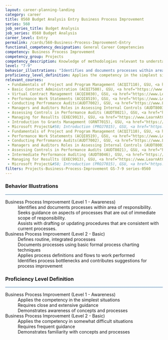 ```yaml
---
layout: career-planning-landing
category: career
title: 0560 Budget Analysis Entry Business Process Improvement
series: 560
job_series_title: Budget Analysis
job_series: 0560 Budget Analysis
career_level: Entry
permalink: /cards/560-Business-Process-Improvement-Entry
functional_competency_designation: General Career Competencies
competency: Business Process Improvement
competency_group: Projects
competency_description: Knowledge of methodologies relevant to understanding, analyzing, and optimizing existing business processes; documents and understands current business processes, identifies issues, suggests process improvements, participates in implementing improvements, or monitors to ensure that improvements work as designed.
level: "7-9"
behavior_illustrations: "Identifies and documents processes within area of responsibility. ? Seeks guidance on aspects of processes that are out of immediate scope of responsibility. ? Assists with drafting or updating procedures that are consistent with current processes. ? Defines routine, integrated processes ? Documents processes using basic formal process charting techniques ? Applies process definitions and flows to work performed ? Identifies process bottlenecks and contributes suggestions for process improvement"
proficiency_level_definition: Applies the competency in the simplest situations ? Requires close and extensive guidance ? Demonstrates awareness of concepts and processes ? Applies the competency in somewhat difficult situations ? Requires frequent guidance ? Demonstrates familiarity with concepts and processes 
relevant_courses: 
 - Fundamentals of Project and Program Management (ACQI7110), GSU, <a href="https://www.LearnAtGSUSA.com/ACQI7113">https://www.LearnAtGSUSA.com/ACQI7113</a>
 - Basic Contract Administration (ACQI7500), GSU, <a href="https://www.LearnAtGSUSA.com/ACQI7503">https://www.LearnAtGSUSA.com/ACQI7503</a>
 - Virtual Contract Management (ACQI8030), GSU, <a href="https://www.LearnAtGSUSA.com/ACQI8033">https://www.LearnAtGSUSA.com/ACQI8033</a>
 - Performance Work Statements (ACQI8519), GSU, <a href="https://www.LearnAtGSUSA.com/ACQI8522">https://www.LearnAtGSUSA.com/ACQI8522</a>
 - Conducting Perfromance Audits(AUDT7002), GSU, <a href="https://www.LearnAtGSUSA.com/AUDT7005">https://www.LearnAtGSUSA.com/AUDT7005</a>
 - Managers and Auditors Roles in Assessing Internal Controls (AUDT8003), GSU, <a href="https://www.LearnAtGSUSA.com/AUDT8006">https://www.LearnAtGSUSA.com/AUDT8006</a>
 - Assessing Controls in Performance Audits (AUDT8021), GSU, <a href="https://www.LearnAtGSUSA.com/AUDT8024">https://www.LearnAtGSUSA.com/AUDT8024</a>
 - Managing for Resullts (EXEC9913), GSU, <a href="https://www.LearnAtGSUSA.com/EXEC9916">https://www.LearnAtGSUSA.com/EXEC9916</a>
 - Introduction to Grants Management (GRNT7015), GSU, <a href="https://www.LearnAtGSUSA.com/GRNT7018">https://www.LearnAtGSUSA.com/GRNT7018</a>
 - Microsoft Project&#58; Introduction (PROJ7015), GSU, <a href="https://www.LearnAtGSUSA.com/PROJ7018">https://www.LearnAtGSUSA.com/PROJ7018</a>
 - Fundamentals of Project and Program Management (ACQI7110), GSU, <a href="https://www.LearnAtGSUSA.com/ACQI7117">https://www.LearnAtGSUSA.com/ACQI7117</a>
 - Performance Work Statements (ACQI8519), GSU, <a href="https://www.LearnAtGSUSA.com/ACQI8526">https://www.LearnAtGSUSA.com/ACQI8526</a>
 - Conducting Perfromance Audits(AUDT7002), GSU, <a href="https://www.LearnAtGSUSA.com/AUDT7009">https://www.LearnAtGSUSA.com/AUDT7009</a>
 - Managers and Auditors Roles in Assessing Internal Controls (AUDT8003), GSU, <a href="https://www.LearnAtGSUSA.com/AUDT8010">https://www.LearnAtGSUSA.com/AUDT8010</a>
 - Assessing Controls in Performance Audits (AUDT8021), GSU, <a href="https://www.LearnAtGSUSA.com/AUDT8028">https://www.LearnAtGSUSA.com/AUDT8028</a>
 - Intermediate Performance Auditing (AUDT8046), GSU, <a href="https://www.LearnAtGSUSA.com/AUDT8049">https://www.LearnAtGSUSA.com/AUDT8049</a>
 - Managing for Resullts (EXEC9913), GSU, <a href="https://www.LearnAtGSUSA.com/EXEC9920">https://www.LearnAtGSUSA.com/EXEC9920</a>
 - Microsoft Project&#58; Introduction (PROJ7015), GSU, <a href="https://www.LearnAtGSUSA.com/PROJ7022">https://www.LearnAtGSUSA.com/PROJ7022</a>
filters: Projects-Business-Process-Improvement GS-7-9 series-0560
---
```


<div class="desktop:grid-col-6 margin-y-3">
  <div class="border-top-2 bg-white padding-3 shadow-5 height-full members-hover border-1px button-border border-top-blue radius-lg card-text-color">
    <h3>Behavior Illustrations</h3>
    <hr style="background-color: #1b74e0 !important;"/>
    <dl class="text-base card-content-color"><dt>Business Process Improvement (Level 1 - Awareness)</dt><dd>Identifies and documents processes within area of responsibility. </dd><dd> Seeks guidance on aspects of processes that are out of immediate scope of responsibility. </dd><dd> Assists with drafting or updating procedures that are consistent with current processes.</dd><dt>Business Process Improvement (Level 2 - Basic)</dt><dd>Defines routine, integrated processes </dd><dd> Documents processes using basic formal process charting techniques </dd><dd> Applies process definitions and flows to work performed </dd><dd> Identifies process bottlenecks and contributes suggestions for process improvement</dd></dl>
  </div>
</div>
<div class="desktop:grid-col-6 margin-y-3">
  <div class="border-top-2 bg-white padding-3 shadow-5 height-full members-hover border-1px button-border border-top-blue radius-lg card-text-color">
    <h3>Proficiency Level Definition</h3>
     <hr style="background-color: #1b74e0 !important;"/>
    <dl class="text-base card-content-color"><dt>Business Process Improvement (Level 1 - Awareness)</dt><dd>Applies the competency in the simplest situations </dd><dd> Requires close and extensive guidance </dd><dd> Demonstrates awareness of concepts and processes</dd><dt>Business Process Improvement (Level 2 - Basic)</dt><dd>Applies the competency in somewhat difficult situations </dd><dd> Requires frequent guidance </dd><dd> Demonstrates familiarity with concepts and processes </dd></dl>
  </div>
</div>